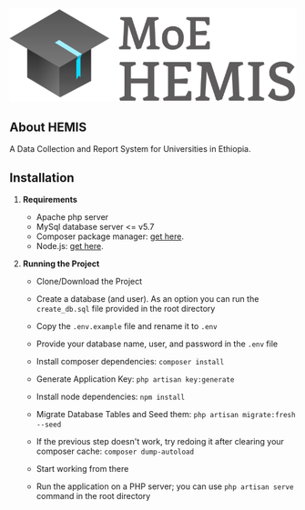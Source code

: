 ![Moe HEMIS](logo.png)

## About HEMIS

A Data Collection and Report System for Universities in Ethiopia.

## Installation

1. **Requirements**
    * Apache php server
    * MySql database server <= v5.7
    * Composer package manager: [get here](https://getcomposer.org/download/).
    * Node.js: [get here](https://nodejs.org/en/download/).

2. **Running the Project**

    * Clone/Download the Project 
    
    * Create a database (and user). As an option you can run the `create_db.sql` file provided in the root directory
    * Copy the `.env.example` file and rename it to `.env`
    * Provide your database name, user, and password in the `.env` file
    * Install composer dependencies: `composer install`
    * Generate Application Key: `php artisan key:generate`
    * Install node dependencies: `npm install`
    * Migrate Database Tables and Seed them: `php artisan migrate:fresh --seed`
    * If the previous step doesn't work, try redoing it after clearing your composer cache: `composer dump-autoload`
    * Start working from there
    * Run the application on a PHP server; you can use `php artisan serve` command in the root directory
    